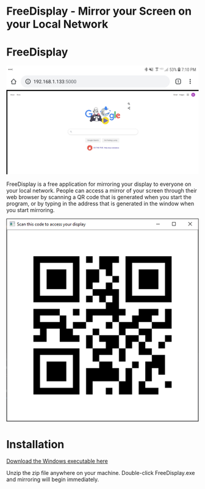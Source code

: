 # FreeDisplay - Mirror your Screen on your Local Network

# FreeDisplay

![Android screenshot](android_screenshot.jpg)

FreeDisplay is a free application for mirroring your display to everyone on your local network. People can access a mirror of your screen through their web browser by scanning a QR code that is generated when you start the program, or by typing in the address that is generated in the window when you start mirroring.

![Example QR code screenshot](qr_screenshot.PNG)

# Installation

[Download the Windows executable here](https://github.com/kevinl95/freedisplay/releases/download/1.0/freedisplay.zip)

Unzip the zip file anywhere on your machine. Double-click FreeDisplay.exe and mirroring will begin immediately.
